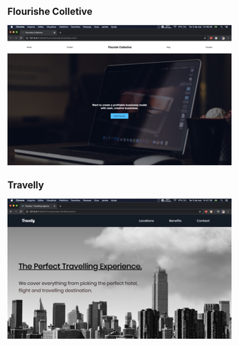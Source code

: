 ## Flourishe Colletive
<img src="./FlourisheCollective/example.png" />


## Travelly
<img src="./Travelly/example.png" />